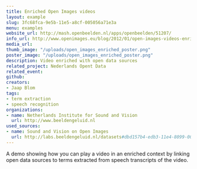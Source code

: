 ```yaml
---
title: Enriched Open Images videos
layout: example
slug: 3fc68fca-9e5b-11e5-a8cf-005056a71e3a
menu: examples
website_url: http://mash.openbeelden.nl/apps/openbeelden/51207/
info_url: http://www.openimages.eu/blog/2012/01/open-images-videos-enriched-with-open-data/
media_url: 
thumb_image: "/uploads/open_images_enriched_poster.png"
poster_image: "/uploads/open_images_enriched_poster.png"
description: Video enriched with open data sources
related_project: Nederlands Opent Data
related_event: 
github: 
creators:
- Jaap Blom
tags:
- term extraction
- speech recognition
organizations:
- name: Netherlands Institute for Sound and Vision
  url: http://www.beeldengeluid.nl
used_sources:
- name: Sound and Vision on Open Images
  url: http://labs.beeldengeluid.nl/datasets#dbd157b4-edb3-11e4-8099-005056a71e3a
---
```


A demo showing how you can play a video in an enriched context by linking open data sources to terms extracted from speech transcripts of the video.
